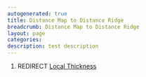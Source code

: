 ```yaml
---
autogenerated: true
title: Distance Map to Distance Ridge
breadcrumb: Distance Map to Distance Ridge
layout: page
categories: 
description: test description
---
```


1.  REDIRECT [Local Thickness](Local_Thickness)

